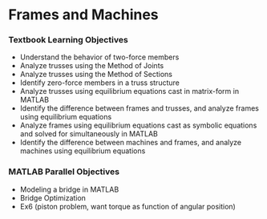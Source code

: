 # Frames and Machines

### Textbook Learning Objectives

- Understand the behavior of two-force members
- Analyze trusses using the Method of Joints
- Analyze trusses using the Method of Sections
- Identify zero-force members in a truss structure
- Analyze trusses using equilibrium equations cast in matrix-form in MATLAB
- Identify the difference between frames and trusses, and analyze frames using equilibrium equations
- Analyze frames using equilibrium equations cast as symbolic equations and solved for simultaneously in MATLAB
- Identify the difference between machines and frames, and analyze machines using equilibrium equations

### MATLAB Parallel Objectives

- Modeling a bridge in MATLAB
- Bridge Optimization
- Ex6 (piston problem, want torque as function of angular position)
